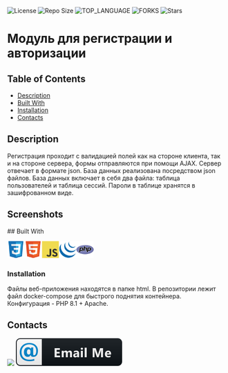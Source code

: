 ![License](https://img.shields.io/github/license/kol9di4/php-reg-log-test.svg?style=for-the-badge) ![Repo Size](https://img.shields.io/github/languages/code-size/kol9di4/php-reg-log-test.svg?style=for-the-badge) ![TOP_LANGUAGE](https://img.shields.io/github/languages/top/kol9di4/php-reg-log-test.svg?style=for-the-badge) ![FORKS](https://img.shields.io/github/forks/kol9di4/php-reg-log-test.svg?style=for-the-badge&social) ![Stars](https://img.shields.io/github/stars/kol9di4/php-reg-log-test.svg?style=for-the-badge)
    
# Модуль для регистрации и авторизации

## Table of Contents

- [Description](#description)
- [Built With](#built-with)
- [Installation](#installation)
- [Contacts](#contacts)

## Description

Регистрация проходит с валидацией полей как на стороне клиента, так и на стороне сервера, формы отправляются при помощи AJAX. Сервер отвечает в формате json. База данных реализована посредством json файлов. База данных включает в себя два файла: таблица пользователей и таблица сессий. Пароли в таблице хранятся в зашифрованном виде. 

## Screenshots

<img src="" />## Built With

<a href="https://developer.mozilla.org/en-US/docs/Web/CSS"><img src="https://raw.githubusercontent.com/devicons/devicon/master/icons/css3/css3-original.svg" height="40px" width="40px" /></a><a href="https://developer.mozilla.org/en-US/docs/Web/HTML"><img src="https://raw.githubusercontent.com/devicons/devicon/master/icons/html5/html5-original.svg" height="40px" width="40px" /></a><a href="https://developer.mozilla.org/en-US/docs/Web/JavaScript"><img src="https://raw.githubusercontent.com/devicons/devicon/master/icons/javascript/javascript-original.svg" height="40px" width="40px" /></a><a href="https://jquery.com/"><img src="https://raw.githubusercontent.com/devicons/devicon/master/icons/jquery/jquery-original.svg" height="40px" width="40px" /></a><a href="https://www.php.net/docs.php"><img src="https://raw.githubusercontent.com/devicons/devicon/master/icons/php/php-original.svg" height="40px" width="40px" /></a>

### Installation

Файлы веб-приложения находятся в папке html. В репозитории лежит файл docker-compose для быстрого поднятия контейнера. Конфигурация - PHP 8.1 + Apache.

## Contacts

<a href="https://www.linkedin.com/in/kol9di4"><img src="https://img.shields.io/badge/LinkedIn-0077B5?style=for-the-badge&logo=linkedin&logoColor=white" /></a>  <a href="mailto:kol9di4@gmail.com"><img src=https://raw.githubusercontent.com/johnturner4004/readme-generator/master/src/components/assets/images/email_me_button_icon_151852.svg /></a>